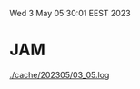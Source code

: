 Wed  3 May 05:30:01 EEST 2023
# JAM
<a href='./cache/202305/03_05.log'>./cache/202305/03_05.log</a>
